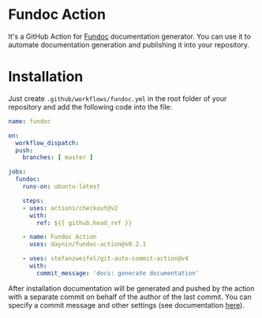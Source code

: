 # Fundoc Action

It's a GitHub Action for [Fundoc](https://github.com/daynin/fundoc) documentation generator. You can use it to automate documentation generation and publishing it into your repository.

# Installation

Just create `.github/workflows/fundoc.yml` in the root folder of your repository and add the following code into the file:

```yaml
name: fundoc

on:
  workflow_dispatch:
  push:
    branches: [ master ]

jobs:
  fundoc:
    runs-on: ubuntu-latest

    steps:
    - uses: actions/checkout@v2
      with:
        ref: ${{ github.head_ref }}

    - name: Fundoc Action
      uses: daynin/fundoc-action@v0.2.1

    - uses: stefanzweifel/git-auto-commit-action@v4
      with:
        commit_message: 'docs: generate documentation'
```

After installation documentation will be generated and pushed by the action with a separate commit on behalf of the author of the last commit. You can specify a commit message and other settings (see documentation [here](https://github.com/stefanzweifel/git-auto-commit-action)).

